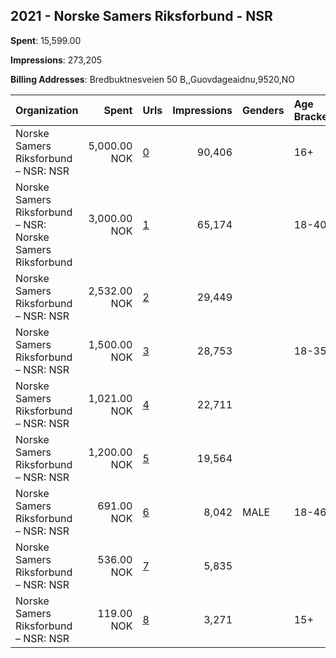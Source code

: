## 2021 - Norske Samers Riksforbund - NSR 
**Spent**: 15,599.00

**Impressions**: 273,205

**Billing Addresses**: Bredbuktnesveien 50 B,,Guovdageaidnu,9520,NO

|Organization|Spent|Urls|Impressions|Genders|Age Brackets|Country Codes|
|:---|---:|:---|---:|:---|:---|:---|
|Norske Samers Riksforbund – NSR: NSR|5,000.00 NOK|[0](https://www.snap.com/political-ads/asset/743e473c6ff3b9cd261c09eb052704dcf6e316d9bf9b643c9f31393d532aadd7?mediaType=mp4)|90,406||16+|norway|
|Norske Samers Riksforbund – NSR: Norske Samers Riksforbund|3,000.00 NOK|[1](https://www.snap.com/political-ads/asset/57dccb24d9d3af88a37a8b89437a9fe8a9e57a1da783bd3e71bc2763ccc2367b?mediaType=mp4)|65,174||18-40|norway|
|Norske Samers Riksforbund – NSR: NSR|2,532.00 NOK|[2](https://www.snap.com/political-ads/asset/35e74dab897117560a265f2cb02b470d5ee5d889035e6db0cc2b4433238615e1?mediaType=mp4)|29,449|||norway|
|Norske Samers Riksforbund – NSR: NSR|1,500.00 NOK|[3](https://www.snap.com/political-ads/asset/f573bb828fe7739490926101c2d646bf1f82263eae93265d00acbc113f86b2f7?mediaType=mp4)|28,753||18-35|norway|
|Norske Samers Riksforbund – NSR: NSR|1,021.00 NOK|[4](https://www.snap.com/political-ads/asset/cd7cb95093196d5f468009b182dd6742b6c20a90e06ca4183159076eea216989?mediaType=mp4)|22,711|||norway|
|Norske Samers Riksforbund – NSR: NSR|1,200.00 NOK|[5](https://www.snap.com/political-ads/asset/7f60e4c521c5836880cd413525185490f8b191762b1b5fd4e7b6c07f1e201fbe?mediaType=mp4)|19,564|||norway|
|Norske Samers Riksforbund – NSR: NSR|691.00 NOK|[6](https://www.snap.com/political-ads/asset/e5cda90342242f758a73c26dbd9529e90411b5366f3b3e1f9af37845928191f9?mediaType=mp4)|8,042|MALE|18-46|norway|
|Norske Samers Riksforbund – NSR: NSR|536.00 NOK|[7](https://www.snap.com/political-ads/asset/73ebb864024cc43d987c0c2a4918ae627b6a3f7aeb9e10f747775887ec2b543b?mediaType=mp4)|5,835|||norway|
|Norske Samers Riksforbund – NSR: NSR|119.00 NOK|[8](https://www.snap.com/political-ads/asset/40868cb076fea658c6d40074300c7bcfb973f9fe515dc06ed73fc1b1ec2264dd?mediaType=mp4)|3,271||15+|norway|
